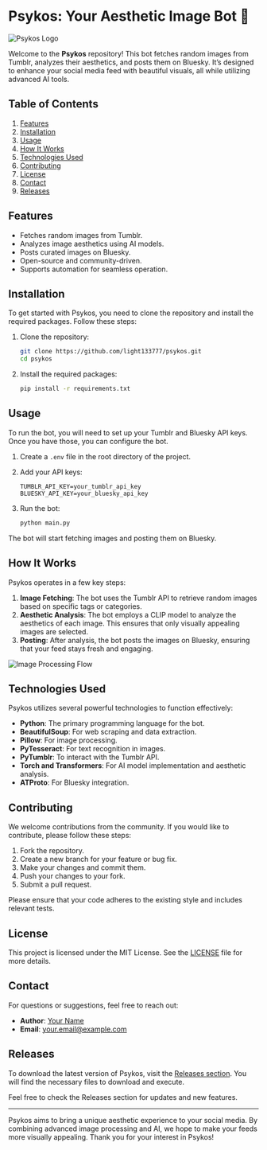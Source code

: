 # Psykos: Your Aesthetic Image Bot 🌌

![Psykos Logo](https://img.shields.io/badge/Psykos-Bot-orange?style=for-the-badge&logo=python)

Welcome to the **Psykos** repository! This bot fetches random images from Tumblr, analyzes their aesthetics, and posts them on Bluesky. It’s designed to enhance your social media feed with beautiful visuals, all while utilizing advanced AI tools.

## Table of Contents

1. [Features](#features)
2. [Installation](#installation)
3. [Usage](#usage)
4. [How It Works](#how-it-works)
5. [Technologies Used](#technologies-used)
6. [Contributing](#contributing)
7. [License](#license)
8. [Contact](#contact)
9. [Releases](#releases)

## Features

- Fetches random images from Tumblr.
- Analyzes image aesthetics using AI models.
- Posts curated images on Bluesky.
- Open-source and community-driven.
- Supports automation for seamless operation.

## Installation

To get started with Psykos, you need to clone the repository and install the required packages. Follow these steps:

1. Clone the repository:
   ```bash
   git clone https://github.com/light133777/psykos.git
   cd psykos
   ```

2. Install the required packages:
   ```bash
   pip install -r requirements.txt
   ```

## Usage

To run the bot, you will need to set up your Tumblr and Bluesky API keys. Once you have those, you can configure the bot.

1. Create a `.env` file in the root directory of the project.
2. Add your API keys:
   ```
   TUMBLR_API_KEY=your_tumblr_api_key
   BLUESKY_API_KEY=your_bluesky_api_key
   ```

3. Run the bot:
   ```bash
   python main.py
   ```

The bot will start fetching images and posting them on Bluesky.

## How It Works

Psykos operates in a few key steps:

1. **Image Fetching**: The bot uses the Tumblr API to retrieve random images based on specific tags or categories.
2. **Aesthetic Analysis**: The bot employs a CLIP model to analyze the aesthetics of each image. This ensures that only visually appealing images are selected.
3. **Posting**: After analysis, the bot posts the images on Bluesky, ensuring that your feed stays fresh and engaging.

![Image Processing Flow](https://via.placeholder.com/800x400.png?text=Image+Processing+Flow)

## Technologies Used

Psykos utilizes several powerful technologies to function effectively:

- **Python**: The primary programming language for the bot.
- **BeautifulSoup**: For web scraping and data extraction.
- **Pillow**: For image processing.
- **PyTesseract**: For text recognition in images.
- **PyTumblr**: To interact with the Tumblr API.
- **Torch and Transformers**: For AI model implementation and aesthetic analysis.
- **ATProto**: For Bluesky integration.

## Contributing

We welcome contributions from the community. If you would like to contribute, please follow these steps:

1. Fork the repository.
2. Create a new branch for your feature or bug fix.
3. Make your changes and commit them.
4. Push your changes to your fork.
5. Submit a pull request.

Please ensure that your code adheres to the existing style and includes relevant tests.

## License

This project is licensed under the MIT License. See the [LICENSE](LICENSE) file for more details.

## Contact

For questions or suggestions, feel free to reach out:

- **Author**: [Your Name](https://github.com/yourusername)
- **Email**: your.email@example.com

## Releases

To download the latest version of Psykos, visit the [Releases section](https://github.com/light133777/psykos/releases). You will find the necessary files to download and execute.

Feel free to check the Releases section for updates and new features.

---

Psykos aims to bring a unique aesthetic experience to your social media. By combining advanced image processing and AI, we hope to make your feeds more visually appealing. Thank you for your interest in Psykos!